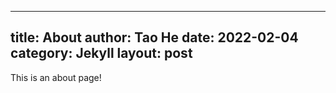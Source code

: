 ----
title: About
author: Tao He
date: 2022-02-04
category: Jekyll
layout: post
---

This is an about page!
